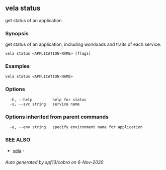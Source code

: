 ## vela status

get status of an application

### Synopsis

get status of an application, including workloads and traits of each service.

```
vela status <APPLICATION-NAME> [flags]
```

### Examples

```
vela status <APPLICATION-NAME>
```

### Options

```
  -h, --help         help for status
  -s, --svc string   service name
```

### Options inherited from parent commands

```
  -e, --env string   specify environment name for application
```

### SEE ALSO

* [vela](vela.md)	 - 

###### Auto generated by spf13/cobra on 6-Nov-2020
